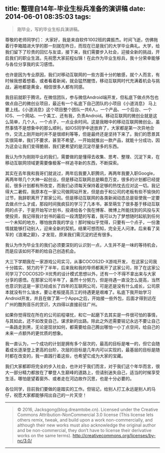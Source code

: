 title: 整理自14年-毕业生标兵准备的演讲稿
date: 2014-06-01 08:35:03
tags:
---
> 刚毕业，写的毕业生标兵演讲稿。

<!--more-->

尊敬的老师同学们：
大家好，我是来自软件1002班的龚振杰。时间飞逝，仿佛拖着行李箱踏进大学的那一刻就在昨日，而现在已是我们的大学毕业典礼。大学，给我们留下了珍贵的回忆与友谊，接下来，我们需要步入社会，迎接全新的挑战，开启我们的职业生涯。先祝愿大家前程似锦！在此作为毕业生标兵，我十分荣幸能够与各位分享我的实习感悟。

也许是因为专业原因，我们对移动互联网的一些方面十分的敏感，就个人而言，有时候我想着想着、或者看着新闻，就会猛然醒悟，移动互联网时代充满着机会与挑战，遍地都是黄金，相信很多人都有同感。


我目前就职于腾讯，在微信团队，参与微信Android端开发，但私底下做点外包也做点自己的微创业项目，最近有一个私底下自己团队的小项目《小道消息》 马上要上线。《小道消息》这个项目整个团队一共6人，一个产品、一个后台、一个IOS、一个网站、一个美工、还有我，负责Android。移动互联网的微创业就是这么简单，几个人，一个点子，一点业余时间。这是我眼中的移动互联网微创业。虽然事情不是想象中的那么顺利，如IOS同学中途放弃了，大家都是第一次异地合作，交流上刚开始时并不是很顺利等等，但是最终还是坚持下来了。我们的愿景其实很简单，我们不要求，甚至不希望，一开始就推出一款产品，就能十分成功，因为这会让我们变得脆弱，我们更希望的是沉淀尽量多的东西。

我认为作为刚刚毕业的我们，需要做的是懂得去收集、思考、整理、沉淀下来，在移动互联网领域更需要像极客一样追寻新的东西，不断探索。

其实在去年我和我哥们就说过，两年后我要入职腾讯，再两年我要入职Google，再两年带几个大神一起创业。但是移动互联网总是瞬息万变，很多的计划都已经提前，很多计划都有所改变，而我们必须每天保持着足够的热忱去应对这一切。我记得大二暑假，我原本在一家公司做网站开发，但是由于和公司的老板有些不愉快的过节，我辞职离开了那家公司。但是移动互联网的各类新闻动态总是驱使我一定要去做点什么才成，那段时间我疯狂的学习了几本书，甚至萌生了很多基于移动互联网的点子，于是开始写计划书，投递给各个我在博客、微博上所能找到的风投与天使投资，我记得我计划书的最后一段清楚的写着，我可以为了梦想随时起航到任何一个未知的地方，哪怕放弃我的学业！那时候似乎觉得，只要有一个点子，一份激情就能够打动别人，迎来全新的契机，结果可想而知，完全无人问津。后来看了吴军的《浪潮之巅》，才发现，原来我们需沉淀的还有很多。

我认为作为毕业生的我们必须要深刻的认识到一点，人生并不是一味的等待机会，而是应该如何不断的给自己创造机会。

大三下学期我在一家游戏公司实习，从事COCOS2D-X游戏开发， 在这家公司我十分踏实、努力的干了半年，后来我和我的导师都离开了这家公司，除了在这家公司学习了COCOS2D-X优秀的设计模式思想以外，还有一个不得不拿出来与大家分享的感悟。在那家公司半年了，虽然十分努力，但是待遇一直没怎么提高，当然也意识到这是一家已经成长了四年的互联网公司，可是还是没有什么成长，公司原本就没有什么油水，要让老板提高员工的待遇更是艰难了。私底下我开始学习Android开发，并且在做了第一个Apps之后，开始接一些外包，后面才得到远在广州的酷狗音乐的赏识，大四得以直接前往广州。

如果你觉得现在所在的公司前程堪忧，和它一起磨下去其实是一件很可怕的事情，与其如此，还不如改变自己，谋求新的出路。除此之外还需要铭记永远不要让自己一条路走到黑，无论是现状如何，都需要给自己腾出哪怕一小丁点空间，给自己的未来一点额外的更优质的想象。

我一直认为，一个成功的计划是拥有多个层次的，最高的目标是唯一的，但它会随着成长逐渐登上更高的台阶，次层的目标是几年内可以实现的，最基层的目标是随时都在改变的，我一直践行着这些，也希望它成为大家的宝藏。

我们大家都即将完全的步入社会，也许对于我们而言，对于我们这个年华而言，很大一部分精力都放在了攀登人生巅峰的道路上，但请别迷失自己，适当的时候享受生活，哪怕是望着窗外、或者走在河边故作沉思，也是十分必要的。

各位同学，目前我们要做的是踏实的工作。但铭记，给别人打工永远是别人的马仔，祝愿大家都能够闯出自己的一片天空！

---

> © 2016, Jacksgong(blog.dreamtobe.cn). Licensed under the Creative Commons Attribution-NonCommercial 3.0 license (This license lets others remix, tweak, and build upon a work non-commercially, and although their new works must also acknowledge the original author and be non-commercial, they don’t have to license their derivative works on the same terms). http://creativecommons.org/licenses/by-nc/3.0/

---
